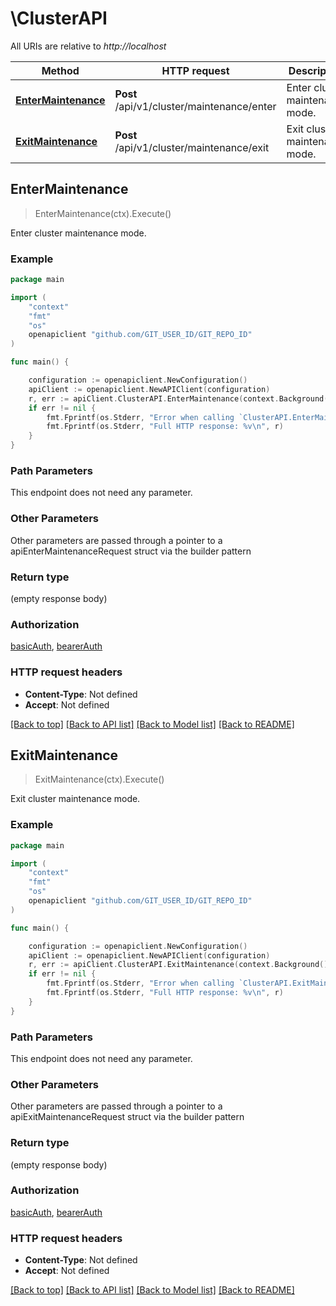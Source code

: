 # \ClusterAPI

All URIs are relative to *http://localhost*

Method | HTTP request | Description
------------- | ------------- | -------------
[**EnterMaintenance**](ClusterAPI.md#EnterMaintenance) | **Post** /api/v1/cluster/maintenance/enter | Enter cluster maintenance mode.
[**ExitMaintenance**](ClusterAPI.md#ExitMaintenance) | **Post** /api/v1/cluster/maintenance/exit | Exit cluster maintenance mode.



## EnterMaintenance

> EnterMaintenance(ctx).Execute()

Enter cluster maintenance mode.

### Example

```go
package main

import (
	"context"
	"fmt"
	"os"
	openapiclient "github.com/GIT_USER_ID/GIT_REPO_ID"
)

func main() {

	configuration := openapiclient.NewConfiguration()
	apiClient := openapiclient.NewAPIClient(configuration)
	r, err := apiClient.ClusterAPI.EnterMaintenance(context.Background()).Execute()
	if err != nil {
		fmt.Fprintf(os.Stderr, "Error when calling `ClusterAPI.EnterMaintenance``: %v\n", err)
		fmt.Fprintf(os.Stderr, "Full HTTP response: %v\n", r)
	}
}
```

### Path Parameters

This endpoint does not need any parameter.

### Other Parameters

Other parameters are passed through a pointer to a apiEnterMaintenanceRequest struct via the builder pattern


### Return type

 (empty response body)

### Authorization

[basicAuth](../README.md#basicAuth), [bearerAuth](../README.md#bearerAuth)

### HTTP request headers

- **Content-Type**: Not defined
- **Accept**: Not defined

[[Back to top]](#) [[Back to API list]](../README.md#documentation-for-api-endpoints)
[[Back to Model list]](../README.md#documentation-for-models)
[[Back to README]](../README.md)


## ExitMaintenance

> ExitMaintenance(ctx).Execute()

Exit cluster maintenance mode.

### Example

```go
package main

import (
	"context"
	"fmt"
	"os"
	openapiclient "github.com/GIT_USER_ID/GIT_REPO_ID"
)

func main() {

	configuration := openapiclient.NewConfiguration()
	apiClient := openapiclient.NewAPIClient(configuration)
	r, err := apiClient.ClusterAPI.ExitMaintenance(context.Background()).Execute()
	if err != nil {
		fmt.Fprintf(os.Stderr, "Error when calling `ClusterAPI.ExitMaintenance``: %v\n", err)
		fmt.Fprintf(os.Stderr, "Full HTTP response: %v\n", r)
	}
}
```

### Path Parameters

This endpoint does not need any parameter.

### Other Parameters

Other parameters are passed through a pointer to a apiExitMaintenanceRequest struct via the builder pattern


### Return type

 (empty response body)

### Authorization

[basicAuth](../README.md#basicAuth), [bearerAuth](../README.md#bearerAuth)

### HTTP request headers

- **Content-Type**: Not defined
- **Accept**: Not defined

[[Back to top]](#) [[Back to API list]](../README.md#documentation-for-api-endpoints)
[[Back to Model list]](../README.md#documentation-for-models)
[[Back to README]](../README.md)

